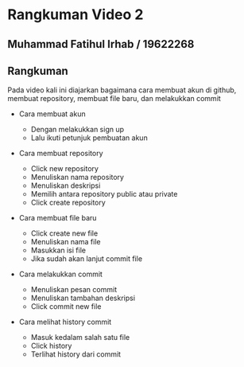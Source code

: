 # Rangkuman Video 2

## Muhammad Fatihul Irhab / 19622268

## Rangkuman

Pada video kali ini diajarkan bagaimana cara membuat akun di github, membuat repository, membuat file baru, dan melakukkan commit

- Cara membuat akun
    - Dengan melakukkan sign up
    - Lalu ikuti petunjuk pembuatan akun

- Cara membuat repository
    - Click new repository
    - Menuliskan nama repository
    - Menuliskan deskripsi
    - Memilih antara repository public atau private
    - Click create repository

- Cara membuat file baru
    - Click create new file
    - Menuliskan nama file
    - Masukkan isi file
    - Jika sudah akan lanjut commit file

- Cara melakukkan commit
    - Menuliskan pesan commit
    - Menuliskan tambahan deskripsi
    - Click commit new file

- Cara melihat history commit
    - Masuk kedalam salah satu file
    - Click history
    - Terlihat history dari commit

    